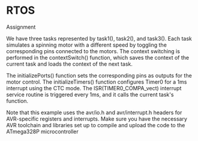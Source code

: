 # RTOS
Assignment 


We have three tasks represented by task1(), task2(), and task3(). Each task simulates a spinning motor with a different speed by toggling the corresponding pins connected to the motors. The context switching is performed in the contextSwitch() function, which saves the context of the current task and loads the context of the next task.

The initializePorts() function sets the corresponding pins as outputs for the motor control. The initializeTimers() function configures Timer0 for a 1ms interrupt using the CTC mode. The ISR(TIMER0_COMPA_vect) interrupt service routine is triggered every 1ms, and it calls the current task's function.

Note that this example uses the avr/io.h and avr/interrupt.h headers for AVR-specific registers and interrupts. Make sure you have the necessary AVR toolchain and libraries set up to compile and upload the code to the ATmega328P microcontroller
